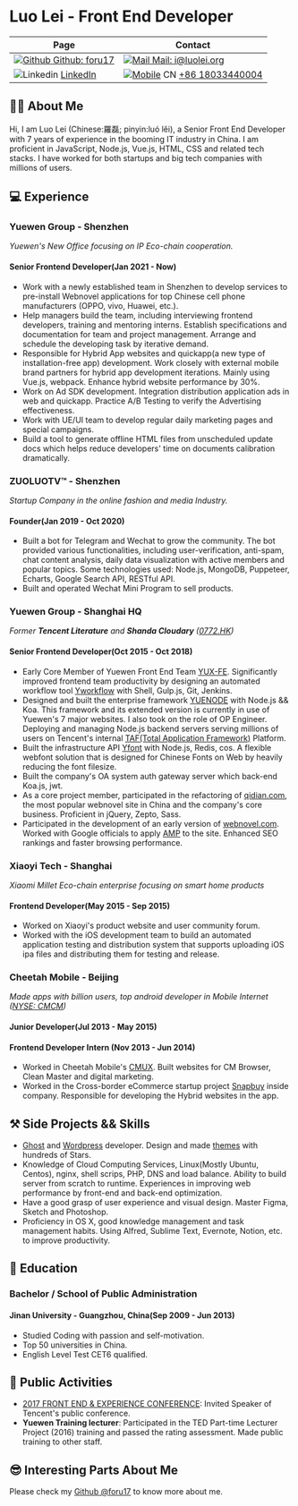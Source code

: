 
# Luo Lei - Front End Developer  

|  Page     | Contact |
| ----------- | ----------- | 
|  [![Github](https://static.is26.com/tmp/icons/github.svg)](https://github.com/foru17)[ Github: foru17](https://github.com/foru17)      |  [![Mail](https://static.is26.com/tmp/icons/gmail.svg)](mailto:i@luolei.org)[ Mail: i@luolei.org](mailto:i@luolei.org)    | 
| ![Linkedin](https://static.is26.com/tmp/icons/linkedin.svg?ver=1) [LinkedIn](https://www.linkedin.com/in/luoleiorg/) |[![Mobile](https://static.is26.com/tmp/icons/iphone.svg)](https://github.com/foru17) CN [+86 18033440004](tel:+18033440004)   |

## 👨‍🚀 About Me

Hi, I am Luo Lei (Chinese:羅磊; pinyin:luó lěi), a Senior Front End Developer with 7 years of experience in the booming IT industry in China. I am proficient in JavaScript, Node.js, Vue.js, HTML, CSS and related tech stacks. I have worked for both startups and big tech companies with millions of users.

## 💻 Experience

### Yuewen Group - Shenzhen
*Yuewen's New Office focusing on IP Eco-chain cooperation.*

#### Senior Frontend Developer(Jan 2021 - Now)

* Work with a newly established team in Shenzhen to develop services to pre-install Webnovel applications for top Chinese cell phone manufacturers (OPPO, vivo, Huawei, etc.).
* Help managers build the team, including interviewing frontend developers, training and mentoring interns. Establish specifications and documentation for team and project management. Arrange and schedule the developing task by iterative demand.
* Responsible for Hybrid App websites and quickapp(a new type of installation-free app) development. Work closely with external mobile brand partners for hybrid app development iterations. Mainly using Vue.js, webpack. Enhance hybrid website performance by 30%.
* Work on Ad SDK development. Integration distribution application ads in web and quickapp. Practice A/B Testing to verify the Advertising effectiveness.
* Work with UE/UI team to develop regular daily marketing pages and special campaigns.
* Build a tool to generate offline HTML files from unscheduled update docs which helps reduce developers' time on documents calibration dramatically.

### ZUOLUOTV™ - Shenzhen
*Startup Company in the online fashion and media Industry.*

#### Founder(Jan 2019 - Oct 2020)

* Built a bot for Telegram and Wechat to grow the community. The bot provided various functionalities, including user-verification, anti-spam, chat content analysis, daily data visualization with active members and popular topics. Some technologies used: Node.js, MongoDB, Puppeteer, Echarts, Google Search API, RESTful API.
* Built and operated Wechat Mini Program to sell products.

### Yuewen Group - Shanghai HQ
 *Former **Tencent Literature** and **Shanda Cloudary** ([0772.HK](https://finance.yahoo.com/quote/0772.HK))*

#### Senior Frontend Developer(Oct 2015 - Oct 2018)
* Early Core Member of Yuewen Front End Team [YUX-FE](https://github.com/yued-fe). Significantly improved frontend team productivity by designing an automated workflow tool [Yworkflow](https://github.com/yued-fe/Yworkflow) with Shell, Gulp.js, Git, Jenkins. 
* Designed and built the enterprise framework [YUENODE](https://github.com/yued-fe/yuenode) with Node.js && Koa. This framework and its extended version is currently in use of Yuewen's 7 major websites. I also took on the role of OP Engineer. Deploying and managing Node.js backend servers serving millions of users on Tencent's internal [TAF(Total Application Framework)](https://github.com/gamegrd/taf) Platform.
* Built the infrastructure API [Yfont](https://webfont.yuewen.com/) with Node.js, Redis, cos. A flexible webfont solution that is designed for Chinese Fonts on Web by heavily reducing the font filesize.
* Built the company's OA system auth gateway server which back-end Koa.js, jwt.
* As a core project member, participated in the refactoring of [qidian.com](https://www.qidian.com/), the most popular webnovel site in China and the company's core business. Proficient in jQuery, Zepto, Sass.
* Participated in the development of an early version of [webnovel.com](https://www.webnovel.com/). Worked with Google officials to apply [AMP](https://amp.dev/) to the site. Enhanced SEO rankings and faster browsing performance.

### Xiaoyi Tech - Shanghai
*Xiaomi Millet Eco-chain enterprise focusing on smart home products*

#### Frontend Developer(May 2015 - Sep 2015)
* Worked on Xiaoyi's product website and user community forum.
* Worked with the iOS development team to build an automated application testing and distribution system that supports uploading iOS ipa files and distributing them for testing and release.

### Cheetah Mobile - Beijing
*Made apps with billion users, top android developer in Mobile Internet ([NYSE: CMCM](https://finance.yahoo.com/quote/CMCM))*
#### Junior Developer(Jul 2013 - May 2015)
#### Frontend Developer Intern (Nov 2013 - Jun 2014)

* Worked in Cheetah Mobile's [CMUX](https://cmux.cmcm.com/). Built websites for CM Browser, Clean Master and digital marketing.
* Worked in the Cross-border eCommerce startup project [Snapbuy](https://apkpure.com/snapbuy-app/com.snapbuy.mobileappmarket) inside company. Responsible for developing the Hybrid websites in the app. 

## ⚒️ Side Projects && Skills

* [Ghost](https://ghost.org/) and [Wordpress](https://wordpress.com/) developer. Design and made [themes](https://github.com/foru17/Yasuko) with hundreds of Stars.
* Knowledge of Cloud Computing Services, Linux(Mostly Ubuntu, Centos), nginx, shell scrips, PHP, DNS and load balance. Ability to build server from scratch to runtime. Experiences in improving web performance by front-end and back-end optimization.
* Have a good grasp of user experience and visual design. Master Figma, Sketch and Photoshop.
* Proficiency in OS X, good knowledge management and task management habits. Using Alfred, Sublime Text, Evernote, Notion, etc. to improve productivity.

## 🏫 Education

### Bachelor / School of Public Administration 

#### Jinan University - Guangzhou, China(Sep 2009 - Jun 2013)
* Studied Coding with passion and self-motivation.
* Top 50 universities in China.
* English Level Test CET6 qualified.

## 📢 Public Activities 

* [2017 FRONT END & EXPERIENCE CONFERENCE](https://feexp.org/shenzhen/): Invited Speaker of Tencent's public conference.
* **Yuewen Training lecturer**: Participated in the TED Part-time Lecturer Project (2016) training and passed the rating assessment. Made public training to other staff.

## 😎 Interesting Parts About Me

Please check my [Github @foru17](https://github.com/foru17) to know more about me.

